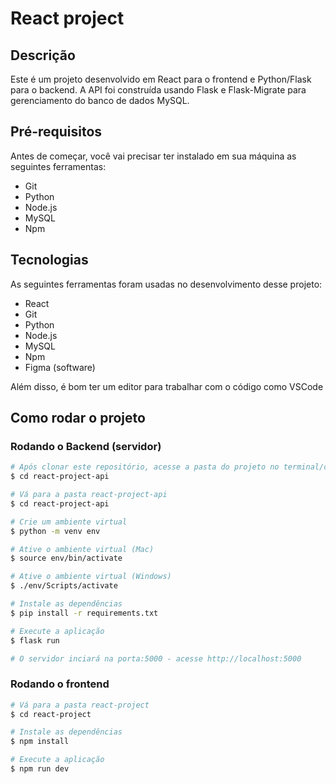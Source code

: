 # React project

## Descrição

Este é um projeto desenvolvido em React para o frontend e Python/Flask para o backend. A API foi construída usando Flask e Flask-Migrate para gerenciamento do banco de dados MySQL.

## Pré-requisitos

Antes de começar, você vai precisar ter instalado em sua máquina as seguintes ferramentas:
- Git
- Python
- Node.js
- MySQL
- Npm

## Tecnologias

As seguintes ferramentas foram usadas no desenvolvimento desse projeto:
- React
- Git
- Python
- Node.js
- MySQL
- Npm
- Figma (software)

Além disso, é bom ter um editor para trabalhar com o código como VSCode

## Como rodar o projeto

### Rodando o Backend (servidor)

```bash
# Após clonar este repositório, acesse a pasta do projeto no terminal/cmd
$ cd react-project-api

# Vá para a pasta react-project-api
$ cd react-project-api

# Crie um ambiente virtual
$ python -m venv env

# Ative o ambiente virtual (Mac)
$ source env/bin/activate

# Ative o ambiente virtual (Windows)
$ ./env/Scripts/activate

# Instale as dependências
$ pip install -r requirements.txt

# Execute a aplicação
$ flask run

# O servidor inciará na porta:5000 - acesse http://localhost:5000
```

### Rodando o frontend

```bash
# Vá para a pasta react-project
$ cd react-project

# Instale as dependências
$ npm install

# Execute a aplicação
$ npm run dev
